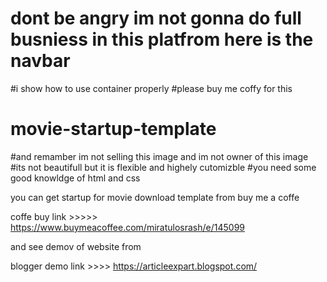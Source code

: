 # dont be angry im not gonna do full busniess in this platfrom here is the navbar
#i show how to use container properly 
#please buy me coffy for this
# movie-startup-template
#and remamber im not selling this image and im not owner of this image
#its not beautifull but it is flexible and highely cutomizble
#you need some good knowldge of html and css


you can get startup for movie download template from buy me a coffe

coffe buy link >>>>>      https://www.buymeacoffee.com/miratulosrash/e/145099

and see demov of website from

blogger demo link >>>>     https://articleexpart.blogspot.com/
